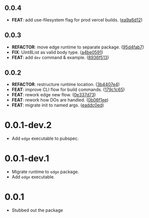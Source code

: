 ## 0.0.4

 - **FEAT**: add use-filesystem flag for prod vercel builds. ([ea9a6d12](https://github.com/invertase/dart_edge/commit/ea9a6d1216ded86439585b34a919bb3ccec6c025))

## 0.0.3

 - **REFACTOR**: move edge runtime to separate package. ([95d4fab7](https://github.com/invertase/dart_edge/commit/95d4fab74cc7c3902bd737659dfee06d7feab353))
 - **FIX**: Uint8List as valid body type. ([a4be0591](https://github.com/invertase/dart_edge/commit/a4be0591679af3d4ce22c9aa05e663b1732ca4d7))
 - **FEAT**: add `dev` command & example. ([8936f513](https://github.com/invertase/dart_edge/commit/8936f5131c0d6621264138e89370cd6ee6fdc828))

## 0.0.2

 - **REFACTOR**: restructure runtime location. ([3b4407e4](https://github.com/invertase/dart_edge/commit/3b4407e400b73a6583fb96d724871d068f4e944e))
 - **FEAT**: improve CLI flow for build commands. ([179c1c65](https://github.com/invertase/dart_edge/commit/179c1c6595d6348f0204c043f5c41fce410c5e39))
 - **FEAT**: rework edge new flow. ([0e337d73](https://github.com/invertase/dart_edge/commit/0e337d73cfd14c8e017ff6941eb0325ae29aca79))
 - **FEAT**: rework how DOs are handled. ([0b06f1ee](https://github.com/invertase/dart_edge/commit/0b06f1ee7cac1cf9a0c67355444f16b5e9633417))
 - **FEAT**: migrate init to named args. ([eaddc0ed](https://github.com/invertase/dart_edge/commit/eaddc0edfad67aef9abefb3dce9c1c69f0b19bdf))

# 0.0.1-dev.2
- Add `edge` executable to pubspec.
# 0.0.1-dev.1
- Migrate runtime to `edge` package.
- Add `edge` executable.
# 0.0.1
- Stubbed out the package